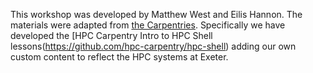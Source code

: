 

This workshop was developed by Matthew West and Eilis Hannon. The materials were adapted from [the Carpentries](https://carpentries.org/). Specifically we have developed the [HPC Carpentry Intro to HPC Shell lessons(https://github.com/hpc-carpentry/hpc-shell) adding our own custom content to reflect the HPC systems at Exeter. 
